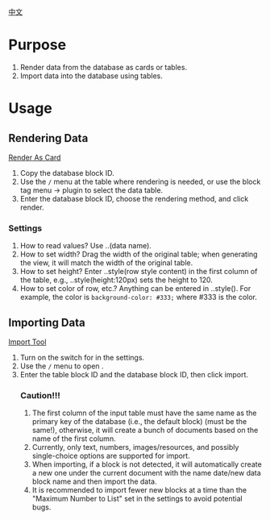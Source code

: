 [中文](https://github.com/AirParty/siyuan-plugin-niop-DataBaseTable/blob/main/README_zh_CN.md)
# Purpose
1. Render data from the database as cards or tables.
2. Import data into the database using tables.

# Usage
## Rendering Data
[Render As Card](https://github.com/AirParty/siyuan-plugin-niop-DataBaseTable/blob/main/notice/renderAsCard.webm)
1. Copy the database block ID.
2. Use the `/` menu at the table where rendering is needed, or use the block tag menu -> plugin to select the data table.
3. Enter the database block ID, choose the rendering method, and click render.
### Settings
1. How to read values?
    Use ..(data name).
2. How to set width?
    Drag the width of the original table; when generating the view, it will match the width of the original table.
3. How to set height?
    Enter ..style(row style content) in the first column of the table, e.g., ..style(height:120px) sets the height to 120.
4. How to set color of row, etc.?
    Anything can be entered in ..style(). For example, the color is `background-color: #333;` where #333 is the color.

## Importing Data
[Import Tool](https://github.com/AirParty/siyuan-plugin-niop-DataBaseTable/blob/main/notice/importTool.webm)
1. Turn on the switch for <Import Tool> in the settings.
2. Use the `/` menu to open <Table Data Import Tool>.
3. Enter the table block ID and the database block ID, then click import.
### Caution!!!
1. The first column of the input table must have the same name as the primary key of the database (i.e., the default block) (must be the same!), otherwise, it will create a bunch of documents based on the name of the first column.
2. Currently, only text, numbers, images/resources, and possibly single-choice options are supported for import.
3. When importing, if a block is not detected, it will automatically create a new one under the current document with the name date/new data block name and then import the data.
4. It is recommended to import fewer new blocks at a time than the "Maximum Number to List" set in the settings to avoid potential bugs.